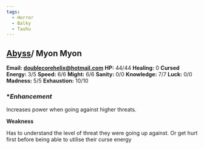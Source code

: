 ```yaml
---
tags:
  - Horror
  - Balky
  - Tauhu
---
```

## [Abyss](Abyss.md)/ Myon Myon

**Email:** **doublecorehelix@hotmail.com**
**HP:** 44/44
**Healing:** 0
**Cursed Energy:** 3/5
**Speed:** 6/6
**Might:** 6/6
**Sanity:** 0/0
**Knowledge:** 7/7
**Luck:** 0/0
**Madness:** 5/5
**Exhaustion:** 10/10

### **Enhancement* 

Increases power when going against higher threats.  
  
**Weakness**

Has to understand the level of threat they were going up against. Or get hurt first before being able to utilise their curse energy
